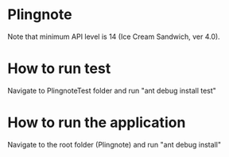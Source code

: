 Plingnote
=========
Note that minimum API level is 14 (Ice Cream Sandwich, ver 4.0).

How to run test
=========
Navigate to PlingnoteTest folder and run "ant debug install test"

How to run the application
=========
Navigate to the root folder (Plingnote) and run "ant debug install"
